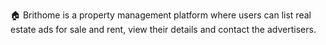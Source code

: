 🏠 Brithome is a property management platform where users can list real estate ads for sale and rent, view their details and contact the advertisers.
